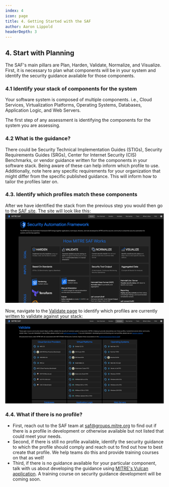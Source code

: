 ```yaml
---
index: 4
icon: page
title: 4. Getting Started with the SAF
author: Aaron Lippold
headerDepth: 3
---
```


## 4. Start with Planning
The SAF's main pillars are Plan, Harden, Validate, Normalize, and Visualize. First, it is necessary to plan what components will be in your system and identify the security guidance available for those components. 

### 4.1 Identify your stack of components for the system
Your software system is composed of multiple components. i.e., Cloud Services, Virtualization Platforms, Operating Systems, Databases, Application Logic, and Web Servers.

The first step of any assessment is identifying the components for the system you are assessing.  
<!-- [[Graphic of Stack with Redhat 7, NGINX]] -->

### 4.2 What is the guidance?
There could be Security Technical Implementation Guides (STIGs), Security Requirements Guides (SRGs), Center for Internet Security (CIS) Benchmarks, or vendor guidance written for the components in your software stack. Being aware of these can help inform which profile to use. Additionally, note here any specific requirements for your organization that might differ from the specific published guidance. This will inform how to tailor the profiles later on.

### 4.3. Identify which profiles match these components

After we have identified the stack from the previous step you would then go to the [SAF site](saf.mitre.org). The site will look like this:  
![Alt text](../../assets/img/SAF_Home.png)

Now, navigate to the [Validate page](https://saf.mitre.org/#/validate) to identify which profiles are currently written to validate against your stack:  
![Alt text](../../assets/img/SAF_Validate.png)

### 4.4. What if there is no profile?
- First, reach out to the SAF team at saf@groups.mitre.org to find out if there is a profile in development or otherwise available but not listed that could meet your needs.
- Second, if there is still no profile available, identify the security guidance to which the profile should comply and reach out to find out how to best create that profile. We help teams do this and provide training courses on that as well!
- Third, if there is no guidance available for your particular component, talk with us about developing the guidance using [MITRE's Vulcan application](https://vulcan.mitre.org/). A training course on security guidance development will be coming soon.
